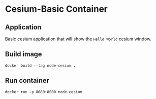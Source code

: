 # Cesium-Basic Container

## Application

Basic cesium application that will show the `Hello World` cesium window.

## Build image

```docker
docker build --tag node-cesium .
```

## Run container

```docker
docker run -p 8080:8080 node-cesium
```
